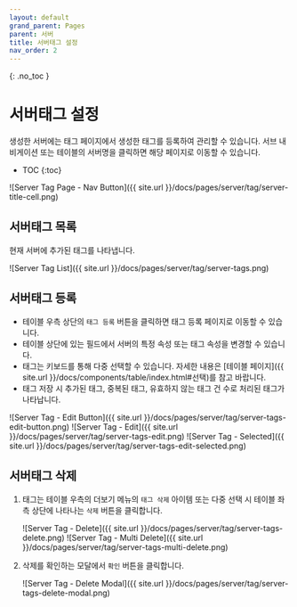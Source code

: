 ```yaml
---
layout: default
grand_parent: Pages
parent: 서버
title: 서버태그 설정
nav_order: 2
---
```


{: .no_toc }
# 서버태그 설정
생성한 서버에는 태그 페이지에서 생성한 태그를 등록하여 관리할 수 있습니다. 서브 내비게이션 또는 테이블의 서버명을 클릭하면 해당 페이지로 이동할 수 있습니다. 

- TOC
{:toc}

![Server Tag Page - Nav Button]({{ site.url }}/docs/pages/server/tag/server-title-cell.png)


## 서버태그 목록
현재 서버에 추가된 태그를 나타냅니다. 

![Server Tag List]({{ site.url }}/docs/pages/server/tag/server-tags.png)

## 서버태그 등록
- 테이블 우측 상단의 `태그 등록` 버튼을 클릭하면 태그 등록 페이지로 이동할 수 있습니다.
- 테이블 상단에 있는 필드에서 서버의 특정 속성 또는 태그 속성을 변경할 수 있습니다.
- 태그는 키보드를 통해 다중 선택할 수 있습니다. 자세한 내용은 [테이블 페이지]({{ site.url }}/docs/components/table/index.html#선택)를 참고 바랍니다.
- 태그 저장 시 추가된 태그, 중복된 태그, 유효하지 않는 태그 건 수로 처리된 태그가 나타납니다.

![Server Tag - Edit Button]({{ site.url }}/docs/pages/server/tag/server-tags-edit-button.png)
![Server Tag - Edit]({{ site.url }}/docs/pages/server/tag/server-tags-edit.png)
![Server Tag - Selected]({{ site.url }}/docs/pages/server/tag/server-tags-edit-selected.png)

## 서버태그 삭제
1. 태그는 테이블 우측의 더보기 메뉴의 `태그 삭제` 아이템 또는 다중 선택 시 테이블 좌측 상단에 나타나는 `삭제` 버튼을 클릭합니다.

    ![Server Tag - Delete]({{ site.url }}/docs/pages/server/tag/server-tags-delete.png)
    ![Server Tag - Multi Delete]({{ site.url }}/docs/pages/server/tag/server-tags-multi-delete.png)

2. 삭제를 확인하는 모달에서 `확인` 버튼을 클릭합니다.

    ![Server Tag - Delete Modal]({{ site.url }}/docs/pages/server/tag/server-tags-delete-modal.png)

